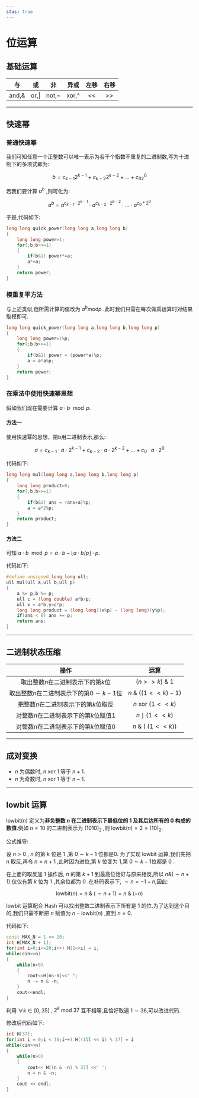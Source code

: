 ```yaml
---
stas: true
---
```


# 位运算

## 基础运算

|  与   |  或   |   非   | 异或  | 左移  | 右移  |
| :---: | :---: | :----: | :---: | :---: | :---: |
| and,& | or,\| | not,\~ | xor,^ |  <<   |  >>   |

---

## 快速幂

### 普通快速幂

我们可知任意一个正整数可以唯一表示为若干个指数不重复的二进制数,写为十进制下的多项式即为:

$$
b = c_{k-1}2^{k-1}+c_{k-2}2^{k-2}+ ...+c_02^0
$$

若我们要计算 $a^b$ ,则可化为:

$$
a^b = a^{c_{k-1}\cdot 2^{k-1}}\cdot a^{c_{k-2}\cdot 2^{k-2}}\cdot ...\cdot a^{c_0*2^0}
$$

于是,代码如下:

```cpp
long long quick_power(long long a,long long b)
{
    long long power=1;
    for(;b;b>>=1)
    {
        if(b&1) power*=a;
        a*=a;
    }
    return power;
}
```

### 模重复平方法

与上述类似,但所需计算的值改为 $a^b\mathrm{mod} p$ .此时我们只需在每次做乘运算时对结果取模即可.

```cpp
long long quick_power(long long a,long long b,long long p)
{
    long long power=1%p;
    for(;b;b>>=1)
    {
        if(b&1) power = (power*a)%p;
        a = a*a%p;
    }
    return power;
}
```

### 在乘法中使用快速幂思想

假如我们现在需要计算 $a\cdot b\mod p$.

#### 方法一

使用快速幂的思想，把b用二进制表示,那么:

$$
a =  c_{k-1}\cdot a \cdot 2^{k-1} + c_{k-2}\cdot a \cdot 2^{k-2} + ... + c_0\cdot a\cdot 2^0
$$

代码如下:

```cpp
long long mul(long long a,long long b,long long p)
{
    long long product=0;
    for(;b;b>>=1)
    {
        if(b&1) ans = (ans+a)%p;
        a = a*2%p;
    }
    return product;
}
```

#### 方法二

可知 $a\cdot b \mod p = a\cdot b - \left \lfloor a\cdot b /p\right \rfloor \cdot p$.

代码如下:

```cpp
#define unsigned long long ull;
ull mul(ull a,ull b;ull p)
{
    a %= p,b %= p;
    ull c = (long double) a*b/p;
    ull x = a*b,y=c*p;
    long long product = (long long)(x%p) - (long long)(y%p);
    if(ans < 0) ans += p;
    return ans;
}
```

---

## 二进制状态压缩

|                    操作                    |             运算              |
| :----------------------------------------: | :---------------------------: |
|     取出整数$n$在二进制表示下的第$k$位     |        $(n>>k)\ \&\ 1$        |
| 取出整数$n$在二进制表示下的第$0\sim k-1$位 |      $n\ \&\ ((1<<k)-1)$      |
|    把整数$n$在二进制表示下的第$k$位取反    | $n \ \mathrm{xor}\  (1 << k)$ |
|  对整数$n$在二进制表示下的第$k$位赋值$1$   |        $n\ \mid\ (1<<k)$        |
|  对整数$n$在二进制表示下的第$k$位赋值$0$   |      $n\ \& \ (~(1<<k))$      |

---

## 成对变换

- $n$ 为偶数时, $n \ \mathrm{xor}\ 1$ 等于 $n+1$.
- $n$ 为奇数时, $n \ \mathrm{xor}\ 1$ 等于 $n-1$.

---

## lowbit 运算

$\mathrm{lowbit}(n)$ 定义为**非负整数 $n$ 在二进制表示下最低位的 $1$ 及其后边所有的 $0$ 构成的数值**.例如 $n = 10$ 的二进制表示为 ${(1010)}_{2}$ ,则 $\mathrm{lowbit}(n) = 2 = {(10)}_2$.

公式推导:

设 $n>0$ , $n$ 的第 $k$ 位是 $1$ ,第 $0\sim k-1$ 位都是$0$.
为了实现 $\mathrm{lowbit}$ 运算,我们先把 $n$ 取反,再令 $n = n + 1$ ,此时因为进位,第 $k$ 位变为 $1$,第 $0\sim k-1$位都是 $0$ .

在上面的取反加 $1$ 操作后, $n$ 的第 $k+1$ 到最高位恰好与原来相反,所以 $n \& (\sim n + 1)$ 仅仅有第 $k$ 位为 $1$ ,其余位都为 $0$ .在补码表示下, $\sim n = -1-n$,因此:

$$
\mathrm{lowbit}(n) = n\ \&\ (\sim n + 1) = n \ \& \ (-n)
$$

$\mathrm{lowbit}$ 运算配合 $\mathrm{Hash}$ 可以找出整数二进制表示下所有是 $1$ 的位.为了达到这个目的,我们只需不断把 $n$ 赋值为 $n - \mathrm{lowbit}(n)$ ,直到 $n = 0$.

代码如下:

```cpp
const MAX_N = 1 << 20;
int H[MAX_N + 1];
for(int i=0;i<=20;i++) H[1<<i] = i;
while(cin>>n)
{
    while(n>0)
    {
        cout<<H[n&-n]<<" ";
        n -= n & -n;
    }
    cout<<endl;
}
```

利用 $\forall k \in [0,35]$ , $2^k \ \mathrm{mod}\ 37$ 互不相等,且恰好取遍 $1\sim 36$,可以改进代码.

修改后代码如下:

```cpp
int H[37];
for(int i = 0;i < 36;i++) H[(1ll << i) % 37] = i
while(cin>>n)
{
    while(n>0)
    {
        cout<< H[(n & -n) % 37] <<' ';
        n = n & -n;
    }
    cout << endl;
}
```